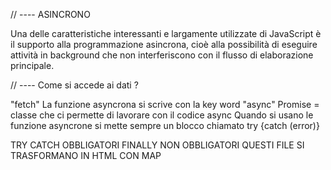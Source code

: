 // ---- ASINCRONO

Una delle caratteristiche interessanti e largamente utilizzate di JavaScript è il supporto alla programmazione asincrona, cioè alla possibilità di eseguire attività in background che non interferiscono con il flusso di elaborazione principale.

// ---- Come si accede ai dati ? 

"fetch"
La funzione asyncrona si scrive con la key word "async"
Promise = classe che ci permette di lavorare con il codice async
Quando si usano le funzione asyncrone si mette sempre un blocco 
chiamato try {catch (error)}

TRY CATCH OBBLIGATORI 
FINALLY NON OBBLIGATORI 
QUESTI FILE SI TRASFORMANO IN HTML CON MAP

